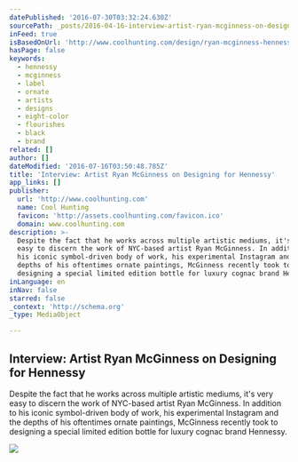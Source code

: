 ```yaml
---
datePublished: '2016-07-30T03:32:24.630Z'
sourcePath: _posts/2016-04-16-interview-artist-ryan-mcginness-on-designing-for-hennessy.md
inFeed: true
isBasedOnUrl: 'http://www.coolhunting.com/design/ryan-mcginness-hennessy-bottle'
hasPage: false
keywords:
  - hennessy
  - mcginness
  - label
  - ornate
  - artists
  - designs
  - eight-color
  - flourishes
  - black
  - brand
related: []
author: []
dateModified: '2016-07-16T03:50:48.785Z'
title: 'Interview: Artist Ryan McGinness on Designing for Hennessy'
app_links: []
publisher:
  url: 'http://www.coolhunting.com'
  name: Cool Hunting
  favicon: 'http://assets.coolhunting.com/favicon.ico'
  domain: www.coolhunting.com
description: >-
  Despite the fact that he works across multiple artistic mediums, it's very
  easy to discern the work of NYC-based artist Ryan McGinness. In addition to
  his iconic symbol-driven body of work, his experimental Instagram and the
  depths of his oftentimes ornate paintings, McGinness recently took to
  designing a special limited edition bottle for luxury cognac brand Hennessy.
inLanguage: en
inNav: false
starred: false
_context: 'http://schema.org'
_type: MediaObject

---
```

<article style=""><h1>Interview: Artist Ryan McGinness on Designing for Hennessy</h1><p>Despite the fact that he works across multiple artistic mediums, it's very easy to discern the work of NYC-based artist Ryan McGinness. In addition to his iconic symbol-driven body of work, his experimental Instagram and the depths of his oftentimes ornate paintings, McGinness recently took to designing a special limited edition bottle for luxury cognac brand Hennessy.</p><img src="http://assets.coolhunting.com/coolhunting/2015/08/28/large_Hennessy-RM-01.jpg" /></article>